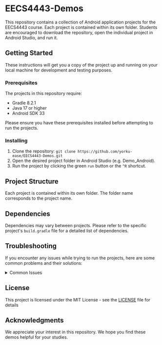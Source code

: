 # EECS4443-Demos

This repository contains a collection of Android application projects for the EECS4443 course. Each project is contained within its own folder. Students are encouraged to download the repository, open the individual project in Android Studio, and run it.

## Getting Started

These instructions will get you a copy of the project up and running on your local machine for development and testing purposes.

### Prerequisites

The projects in this repository require:

- Gradle 8.2.1
- Java 17 or higher
- Android SDK 33

Please ensure you have these prerequisites installed before attempting to run the projects.

### Installing

1. Clone the repository: `git clone https://github.com/yorku-ease/EECS4443-Demos.git`
2. Open the desired project folder in Android Studio (e.g. Demo_Android).
3. Run the project by clicking the green `run` button or the `^R` shortcut.

## Project Structure

Each project is contained within its own folder. The folder name corresponds to the project name.

## Dependencies

Dependencies may vary between projects. Please refer to the specific project's `build.gradle` file for a detailed list of dependencies.

## Troubleshooting

If you encounter any issues while trying to run the projects, here are some common problems and their solutions:

<details>
<summary>Common Issues</summary>
<br>

### Android Studio not recognizing the JDK
Error might be `Could not resolve all files for configuration ':classpath'`. Follow these steps to set the JDK:

#### In Android Studio Hedgehog

1. Go to `Android Studio` > `Settings` > `Build, Execution, Deployment` > `Build Tools` > `Gradle`.
2. In the `Gradle Projects` section set the `Distribution` to `wrapper` and `Gradle JDK` to the path to your JDK installation.

#### In older versions

1. Go to `File` > `Project Structure` > `SDK Location`.
2. In the `JDK Location` field, set the path to your JDK installation. This will set it for the current project.

### Android Studio not recognizing the Android SDK
Ensure that you have the correct Android SDK version installed. You can check this in Android Studio by going to `File` > `Settings` > `Appearance & Behavior` > `System Settings` > `Android SDK`.

### Gradle sync failed
This can happen if there are issues with your Gradle setup. Try invalidating caches and restarting Android Studio (`File` > `Invalidate Caches / Restart`). Also, ensure that you're using a compatible version of Gradle.

### Project not building
Check the `build.gradle` file for any errors. Also, try cleaning the project (`Build` -> `Clean Project`) and rebuilding it (`Build` -> `Rebuild Project`).

</details>

## License

This project is licensed under the MIT License - see the [LICENSE](LICENSE) file for details

## Acknowledgments

We appreciate your interest in this repository. We hope you find these demos helpful for your studies.
